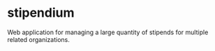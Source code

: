 # stipendium
Web application for managing a large quantity of stipends for multiple related organizations.
